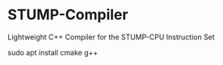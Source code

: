 # STUMP-Compiler
Lightweight C++ Compiler for the STUMP-CPU Instruction Set


sudo apt install cmake g++
